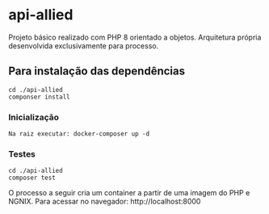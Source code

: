 # api-allied

Projeto básico realizado com PHP 8 orientado a objetos. Arquitetura própria desenvolvida exclusivamente para processo.

## Para instalação das dependências
```
cd ./api-allied
componser install
```

### Inicialização
```
Na raiz executar: docker-composer up -d
```

### Testes
```
cd ./api-allied
composer test
```

O processo a seguir cria um container a partir de uma imagem do PHP e NGNIX.
Para acessar no navegador: http://localhost:8000
